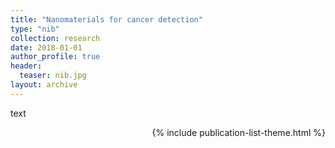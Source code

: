 ```yaml
---
title: "Nanomaterials for cancer detection"
type: "nib"
collection: research
date: 2018-01-01
author_profile: true
header:
  teaser: nib.jpg
layout: archive
---
```


text

<div style="text-align: right"> 

{% include publication-list-theme.html %}
